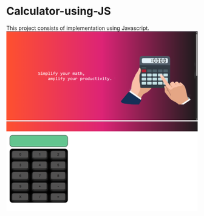 # Calculator-using-JS
This project consists of implementation using Javascript.
![Alt text](https://raw.githubusercontent.com/ShivendraSinha418/Calculator-using-JS/refs/heads/main/calci1.png)
![Alt text](https://raw.githubusercontent.com/ShivendraSinha418/Calculator-using-JS/refs/heads/main/calci2.png)
